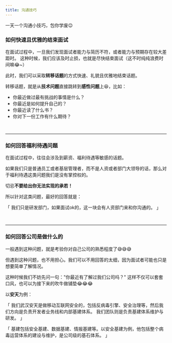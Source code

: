 ```yaml
---
title: 沟通技巧
---
```


一天一个沟通小技巧，包你学废😉

### 如何快速且优雅的结束面试
在面试过程中，一旦我们发现面试者能力与简历不符，或者能力与预期存在较大差距时。
这种时候，我们应该及时止损，也就是尽快结束面试（这不时纯纯浪费时间嘛😂~）

此时，我们可以采取**转移话题**的方式快速、礼貌且优雅地结束话题。

转移话题，就是从**技术问题**直接跳转到**感性问题**上😆，比如：

- 你最近做过最有挑战的事情是什么？
- 你最近是如何提升自己的？
- 你最近读了什么书？
- 你对下一份工作有什么期待？

<br/>

---

### 如何回答福利待遇问题
在面试过程中，往往会涉及到薪资、福利待遇等敏感的话题。

如果我们只是普通员工或者基层管理者，而不是人资或者部门大领导的话，那么对于福利待遇这类问题我们是没有掌控权的。

切忌**不要给出你无法实现的承若！**

所以针对这类问题，最好的回答就是：

「
我们只是研发部门，如果面试ok的，这一块会有人资部门来和你沟通的。
」

<br/>

---

### 如何回答公司是做什么的
一般遇到这种问题，就是考验你对自己公司的熟悉程度了😅😅😅

但遇到这种问题，也不用担心。我们可以不用回答的太细，因为面试者可能也只是想要简单了解情况。

这种时候我们不妨先问一句："你最近有了解过我们公司吗？"
这样不仅可以套套口风，也可以为接下来的吹牛做铺垫😂😂😂

以**安天**为例：

「
我们武汉安天是做移动互联网安全的，包括反病毒引擎、安全治理等，然后我们方向是负责开发者业务线和内部基建体系。
我们团队则是负责基建体系维护与研发。
」

「
基建包括安全基建、数据基建、情报基建等。以安全基建为例，他包括整个病毒运营体系的建设与维护，是公司级的基石体系。
」
